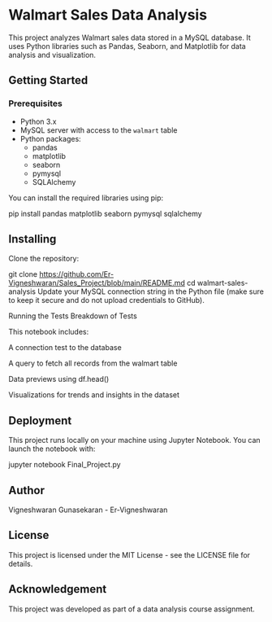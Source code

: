 # Walmart Sales Data Analysis

This project analyzes Walmart sales data stored in a MySQL database. It uses Python libraries such as Pandas, Seaborn, and Matplotlib for data analysis and visualization.

## Getting Started

### Prerequisites

- Python 3.x
- MySQL server with access to the `walmart` table
- Python packages:
  - pandas
  - matplotlib
  - seaborn
  - pymysql
  - SQLAlchemy

You can install the required libraries using pip:


pip install pandas matplotlib seaborn pymysql sqlalchemy

## Installing

Clone the repository:

git clone https://github.com/Er-Vigneshwaran/Sales_Project/blob/main/README.md
cd walmart-sales-analysis
Update your MySQL connection string in the Python file (make sure to keep it secure and do not upload credentials to GitHub).

Running the Tests
Breakdown of Tests

This notebook includes:

A connection test to the database

A query to fetch all records from the walmart table

Data previews using df.head()

Visualizations for trends and insights in the dataset

## Deployment
This project runs locally on your machine using Jupyter Notebook. You can launch the notebook with:

jupyter notebook Final_Project.py

## Author

Vigneshwaran Gunasekaran  - Er-Vigneshwaran

## License

This project is licensed under the MIT License - see the LICENSE file for details.

## Acknowledgement

This project was developed as part of a data analysis course assignment.
